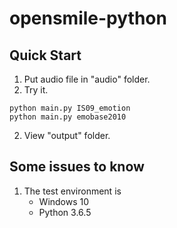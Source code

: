 # opensmile-python

## Quick Start

1. Put audio file in "audio" folder.
2. Try it.

```
python main.py IS09_emotion
python main.py emobase2010
```
2. View "output" folder.

## Some issues to know

1. The test environment is
    - Windows 10
    - Python 3.6.5